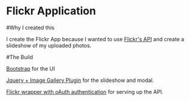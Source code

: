 # Flickr Application

#Why I created this

I create the Flickr App because I wanted to use <a href="https://www.flickr.com/services/api/">Flickr's API</a> and create a 
slideshow of my uploaded photos.

#The Build

<a href="http://www.getbootstrap.com/">Bootstrap</a> for the UI

<a href="https://blueimp.github.io/jQuery-Image-Gallery">Jquery + Image Gallery Plugin</a> for the slideshow and modal.

<a href="https://www.npmjs.com/package/flickrapi">Flickr wrapper with oAuth authentication</a> for serving up the API.








